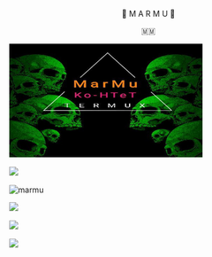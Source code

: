 
<p align="center"> 🍁 M A R M U 🍁</p>
<p align="center"> 🇲🇲 </p>

<img src="IMG_20220104_230411_008.jpg" alt="hackerpro_logo" height="205" width="350"> 

[![](https://img.shields.io/badge/MARMU-BABY_DRAG0N-orange?style=for-the-badge&logoColor=red&labelColor=black)](https://github.com/MarMu-BabyDragon) 


![marmu](https://myoctocat.com/assets/images/base-octocat.svg)


<!--
**MarMu-BabyDragon/MarMu-BabyDragon** is a ✨ _special_ ✨ repository because its `README.md` (this file) appears on your GitHub profile.
You can click the Preview link to take a look at your changes.
--->

![](https://img.shields.io/badge/Facebook-Techonology_By_MarMu-red?style=for-the-badge&logo=facebook.svg)

[![](https://img.shields.io/badge/Contact-Facebook_Page-purple?logo=Facebook&logoColor=blue&labelColor=black)](https://github.com/MarMu-BabyDragon) <br>


[![](https://img.shields.io/badge/Github-Baby_Dragon-green?logo=Github&logoColor=red&labelColor=black)](https://github.com/MarMu-BabyDragon) <br>
